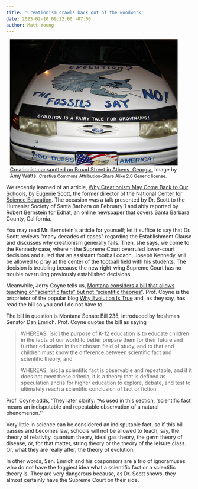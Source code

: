 ```yaml
---
title: 'Creationism crawls back out of the woodwork'
date: 2023-02-10 09:22:00 -07:00
author: Matt Young
---
```


<figure class="on-the-left-side" style="margin-top: 10px; margin-right: 40px; margin-bottom: 10px; margin-left: 10px;">
<img src="/uploads/2023/Creationist_Car_600.jpg" alt="Creationist car"/>
<figcaption><a href="https://upload.wikimedia.org/wikipedia/commons/f/f5/Creationist_car.jpg/"> Creationist car spotted on Broad Street in Athens, Georgia.</a> Image by Amy Watts. <small>Creative Commons Attribution-Share Alike 2.0 Generic license.</small>
</figcaption>
</figure>

We recently learned of an article, <a href="https://www.edhat.com/news/why-creationism-may-come-back-to-our-schools">Why Creationism May Come Back to Our Schools</a>, by Eugenie Scott, the former director of the <a href="https://ncse.ngo/">National Center for Science Education</a>. The occasion was a talk presented by Dr. Scott to the Humanist Society of Santa Barbara on February 1 and ably reported by Robert Bernstein for <a href="https://www.edhat.com/">Edhat</a>, an online newspaper that covers Santa Barbara County, California.

You may read Mr. Bernstein's article for yourself; let it suffice to say that Dr. Scott reviews "many decades of cases" regarding the Establishment Clause and discusses why creationism generally fails. Then, she says, we come to the Kennedy case, wherein the Supreme Court overruled lower-court decisions and ruled that an assistant football coach, Joseph Kennedy, will be allowed to pray at the center of the football field with his students. The decision is troubling because the new right-wing Supreme Court has no trouble overruling previously established decisions.

Meanwhile, Jerry Coyne tells us, 
<a href="https://whyevolutionistrue.com/2023/02/09/montana-considers-bill-that-allows-teaching-of-scientific-fcts-but-not-scientific-theories/">Montana considers a bill that allows teaching of “scientific facts” but not “scientific theories”</a>. Prof. Coyne is the proprietor of the popular blog <a href="https://whyevolutionistrue.com ">Why Evolution Is True</a> and, as they say, has read the bill so you and I do not have to.

<!--more-->

The bill in question is Montana Senate Bill 235, introduced by freshman Senator Dan Emrich. Prof. Coyne quotes the bill as saying

<blockquote><p>WHEREAS, [sic] the purpose of K-12 education is to educate children in the facts of our world to better prepare them for their future and further education in their chosen field of study, and to that end children must know the difference between scientific fact and scientific theory; and</p>

<p>WHEREAS, [sic] a scientific fact is observable and repeatable, and if it does not meet these criteria, it is a theory that is defined as speculation and is for higher education to explore, debate, and test to ultimately reach a scientific conclusion of fact or fiction. </p> </blockquote>

Prof. Coyne adds, 'They later clarify: “As used in this section, ‘scientific fact’ means an indisputable and repeatable observation of a natural phenomenon.”' 

Very little in science can be considered an indisputable fact, so if this bill passes and becomes law, schools will not be allowed to teach, say, the theory of relativity, quantum theory, ideal gas theory, the germ theory of disease, or, for that matter, string theory or the theory of the leisure class. Or, what they are really after, the theory of evolution.

In other words, Sen. Emrich and his cosponsors are a trio of ignoramuses who do not have the foggiest idea what a scientific fact or a scientific theory is. They are very dangerous because, as Dr. Scott shows, they almost certainly have the Supreme Court on their side.
